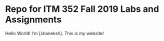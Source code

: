 # Repo for ITM 352 Fall 2019 Labs and Assignments
<p>Hello World! I’m [shaneksh]. This is my website!</p>













